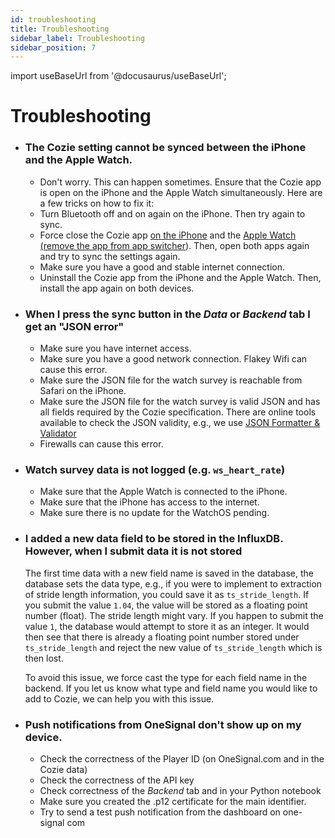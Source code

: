 ```yaml
---
id: troubleshooting
title: Troubleshooting
sidebar_label: Troubleshooting
sidebar_position: 7
---
```


import useBaseUrl from '@docusaurus/useBaseUrl';


# Troubleshooting
  
* ### The Cozie setting cannot be synced between the iPhone and the Apple Watch.
  * Don't worry. This can happen sometimes. Ensure that the Cozie app is open on the iPhone and the Apple Watch simultaneously. Here are a few tricks on how to fix it:
  * Turn Bluetooth off and on again on the iPhone. Then try again to sync.
  * Force close the Cozie app [on the iPhone](https://support.apple.com/en-sg/HT201330) and the [Apple Watch (remove the app from app switcher](https://support.apple.com/en-gb/guide/watch/apda1bf1a95b/watchos)). Then, open both apps again and try to sync the settings again.
  * Make sure you have a good and stable internet connection.
  * Uninstall the Cozie app from the iPhone and the Apple Watch. Then, install the app again on both devices.


* ### When I press the sync button in the *Data* or *Backend* tab I get an "JSON error"
  - Make sure you have internet access.
  - Make sure you have a good network connection. Flakey Wifi can cause this error.
  - Make sure the JSON file for the watch survey is reachable from Safari on the iPhone.
  - Make sure the JSON file for the watch survey is valid JSON and has all fields required by the Cozie specification. There are online tools available to check the JSON validity, e.g., we use [JSON Formatter & Validator](https://jsonformatter.curiousconcept.com/#)
  - Firewalls can cause this error.

  
* ### Watch survey data is not logged (e.g. `ws_heart_rate`)
  - Make sure that the Apple Watch is connected to the iPhone.
  - Make sure that the iPhone has access to the internet.
  - Make sure there is no update for the WatchOS pending.


* ### I added a new data field to be stored in the InfluxDB. However, when I submit data it is not stored
  The first time data with a new field name is saved in the database, the database sets the data type, e.g., if you were to implement to extraction of stride length information, you could save it as `ts_stride_length`. If you submit the value `1.04`, the value will be stored as a floating point number (float). The stride length might vary. If you happen to submit the value `1`, the database would attempt to store it as an integer. It would then see that there is already a floating point number stored under `ts_stride_length` and reject the new value of `ts_stride_length` which is then lost. 

  To avoid this issue, we force cast the type for each field name in the backend. If you let us know what type and field name you would like to add to Cozie, we can help you with this issue.


* ### Push notifications from OneSignal don't show up on my device.
  - Check the correctness of the Player ID (on OneSignal.com and in the Cozie data)
  - Check the correctness of the API key
  - Check correctness of the *Backend* tab and in your Python notebook
  - Make sure you created the .p12 certificate for the main identifier.
  - Try to send a test push notification from the dashboard on one-signal com
